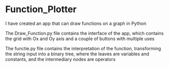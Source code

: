 # Function_Plotter
I have created an app that can draw functions on a graph in Python

The Draw_Function.py file contains the interface of the app, which contains the grid with Ox and Oy axis and a couple of buttons with multiple uses

The functie.py file contains the interpretation of the function, transforming the string input into a binary tree, where the leaves are variables and constants, and the intermediary nodes are operators
